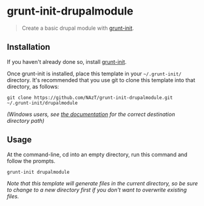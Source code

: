 # grunt-init-drupalmodule

> Create a basic drupal module with [grunt-init][].

[grunt-init]: http://gruntjs.com/project-scaffolding

## Installation
If you haven't already done so, install [grunt-init][].

Once grunt-init is installed, place this template in your `~/.grunt-init/` directory. It's recommended that you use git to clone this template into that directory, as follows:

```
git clone https://github.com/NAzT/grunt-init-drupalmodule.git ~/.grunt-init/drupalmodule
```

_(Windows users, see [the documentation][grunt-init] for the correct destination directory path)_

## Usage

At the command-line, cd into an empty directory, run this command and follow the prompts.

```
grunt-init drupalmodule
```

_Note that this template will generate files in the current directory, so be sure to change to a new directory first if you don't want to overwrite existing files._

